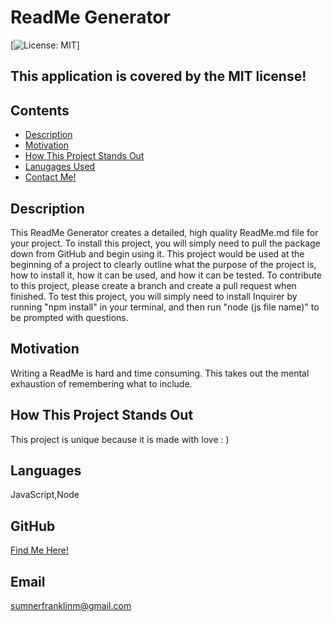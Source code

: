 
  # ReadMe Generator
  [![License: MIT](https://img.shields.io/badge/License-MIT-yellow.svg)]
  ## This application is covered by the MIT license!
  ## Contents
  - [Description](#description)
  - [Motivation](#motivation)
  - [How This Project Stands Out](#How-This-Project-Stands-Out)
  - [Lanugages Used](#languages)
  - [Contact Me!](#gitHub)
  ## Description
  This ReadMe Generator creates a detailed, high quality ReadMe.md file for your project. 
  To install this project, you will simply need to pull the package down from GitHub and begin using it. 
  This project would be used at the beginning of a project to clearly outline what the purpose of the project is, how to install it, how it can be used, and how it can be tested. 
  To contribute to this project, please create a branch and create a pull request when finished. 
  To test this project, you will simply need to install Inquirer by running "npm install" in your terminal, and then run "node (js file name)" to be prompted with questions.
  ## Motivation
  Writing a ReadMe is hard and time consuming. This takes out the mental exhaustion of remembering what to include.
  ## How This Project Stands Out
  This project is unique because it is made with love : ) 
  ## Languages
  JavaScript,Node
  ## GitHub
  <a href="https://github.com/SumnerFrank">Find Me Here!</a>
  ## Email
  sumnerfranklinm@gmail.com
